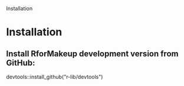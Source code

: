 Installation
# Installation
## Install RforMakeup development version from GitHub:
devtools::install_github("r-lib/devtools")
